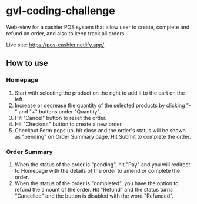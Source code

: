 # gvl-coding-challenge

Web-view for a cashier POS system that allow user to create, complete and refund an order, and also to keep track all orders.

Live site: https://pos-cashier.netlify.app/

## How to use

### Homepage
1. Start with selecting the product on the right to add it to the cart on the left.
2. Increase or decrease the quantity of the selected products by clicking "-" and "+" buttons under "Quantity".
3. Hit "Cancel" button to reset the order.
4. Hit "Checkout" button to create a new order.
5. Checkout Form pops up, hit close and the order's status will be shown as "pending" on Order Summary page. Hit Submit to complete the order.

### Order Summary 
1. When the status of the order is "pending", hit "Pay" and you will redirect to Homepage with the details of the order to amend or complete the order.
2. When the status of the order is "completed", you have the option to refund the amount of the order. Hit "Refund" and the status turns "Cancelled" and the button is disabled with the word "Refunded".
